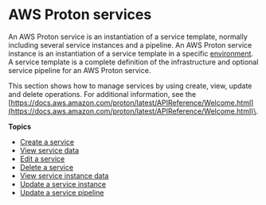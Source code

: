 # AWS Proton services<a name="ag-services"></a>

An AWS Proton service is an instantiation of a service template, normally including several service instances and a pipeline\. An AWS Proton service instance is an instantiation of a service template in a specific [environment](ag-environments.md)\. A service template is a complete definition of the infrastructure and optional service pipeline for an AWS Proton service\.

This section shows how to manage services by using create, view, update and delete operations\. For additional information, see the [https://docs.aws.amazon.com/proton/latest/APIReference/Welcome.html](https://docs.aws.amazon.com/proton/latest/APIReference/Welcome.html)\.

**Topics**
+ [Create a service](ag-create-svc.md)
+ [View service data](ag-svc-view.md)
+ [Edit a service](ag-svc-update.md)
+ [Delete a service](ag-svc-delete.md)
+ [View service instance data](ag-svc-instance-view.md)
+ [Update a service instance](ag-svc-instance-update.md)
+ [Update a service pipeline](ag-svc-pipeline-update.md)